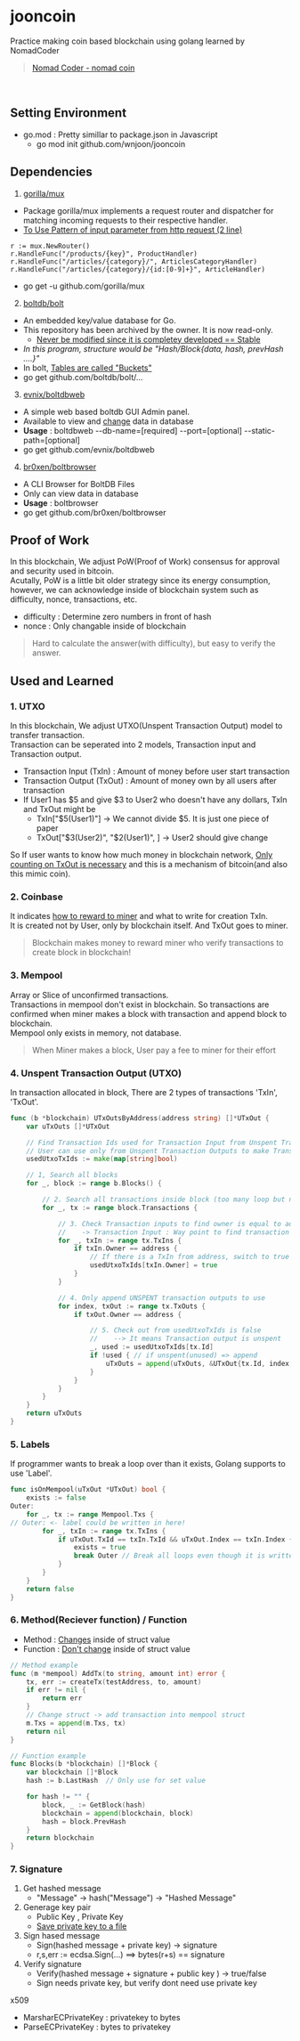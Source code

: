 # jooncoin
Practice making coin based blockchain using golang learned by NomadCoder

> [Nomad Coder - nomad coin](https://nomadcoders.co/nomadcoin/lobby)

<br>

## Setting Environment

- go.mod : Pretty simillar to package.json in Javascript
	- go mod init github.com/wnjoon/jooncoin

## Dependencies

1. [gorilla/mux](https://github.com/gorilla/mux)
- Package gorilla/mux implements a request router and dispatcher for matching incoming requests to their respective handler.
- <u>To Use Pattern of input parameter from http request (2 line)</u>
```
r := mux.NewRouter()
r.HandleFunc("/products/{key}", ProductHandler)
r.HandleFunc("/articles/{category}/", ArticlesCategoryHandler)
r.HandleFunc("/articles/{category}/{id:[0-9]+}", ArticleHandler)
```
- go get -u github.com/gorilla/mux

2. [boltdb/bolt](https://github.com/boltdb/bolt)
- An embedded key/value database for Go.
- This repository has been archived by the owner. It is now read-only.
	- <u>Never be modified since it is completey developed == Stable </u>
- <i>In this program, structure would be "Hash/Block{data, hash, prevHash ....}"</i>
- In bolt, <u>Tables are called "Buckets"</u>
- go get github.com/boltdb/bolt/...

3. [evnix/boltdbweb](https://github.com/evnix/boltdbweb)
- A simple web based boltdb GUI Admin panel.
- Available to view and <u>change</u> data in database
- **Usage** : boltdbweb --db-name=<DBfilename>[required] --port=<port>[optional] --static-path=<static-path>[optional]
- go get github.com/evnix/boltdbweb

4. [br0xen/boltbrowser](https://github.com/br0xen/boltbrowser)
- A CLI Browser for BoltDB Files
- Only can view data in database
- **Usage** : boltbrowser <filename>
- go get github.com/br0xen/boltbrowser

## Proof of Work

In this blockchain, We adjust PoW(Proof of Work) consensus for approval and security used in bitcoin.  
Acutally, PoW is a little bit older strategy since its energy consumption, however, we can acknowledge inside of blockchain system such as difficulty, nonce, transactions, etc.  

- difficulty : Determine zero numbers in front of hash
- nonce : Only changable inside of blockchain

> Hard to calculate the answer(with difficulty), but easy to verify the answer.

## Used and Learned

### 1. UTXO

In this blockchain, We adjust UTXO(Unspent Transaction Output) model to transfer transaction.  
Transaction can be seperated into 2 models, Transaction input and Transaction output.  
- Transaction Input (TxIn) : Amount of money before user start transaction
- Transaction Output (TxOut) : Amount of money own by all users after transaction
- If User1 has $5 and give $3 to User2 who doesn't have any dollars, TxIn and TxOut might be
	- TxIn["$5(User1)"] -> We cannot divide $5. It is just one piece of paper
	- TxOut["$3(User2)", "$2(User1)", ] -> User2 should give change

So If user wants to know how much money in blockchain network, <u>Only counting on TxOut is necessary</u> and this is a mechanism of bitcoin(and also this mimic coin).  

### 2. Coinbase

It indicates <u>how to reward to miner</u> and what to write for creation TxIn.  
It is created not by User, only by blockchain itself. And TxOut goes to miner.  

> Blockchain makes money to reward miner who verify transactions to create block in blockchain!

### 3. Mempool

Array or Slice of unconfirmed transactions.  
Transactions in mempool don't exist in blockchain. So transactions are confirmed when miner makes a block with transaction and append block to blockchain.  
Mempool only exists in memory, not database.

> When Miner makes a block, User pay a fee to miner for their effort

### 4. Unspent Transaction Output (UTXO)

In transaction allocated in block, There are 2 types of transactions 'TxIn', 'TxOut'.  

```go
func (b *blockchain) UTxOutsByAddress(address string) []*UTxOut {
	var uTxOuts []*UTxOut

	// Find Transaction Ids used for Transaction Input from Unspent Transaction Outputs
	// User can use only from Unspent Transaction Outputs to make Transaction Inputs
	usedUtxoTxIds := make(map[string]bool)

	// 1, Search all blocks
	for _, block := range b.Blocks() {

		// 2. Search all transactions inside block (too many loop but no way)
		for _, tx := range block.Transactions {

			// 3. Check Transaction inputs to find owner is equal to address
			//    -> Transaction Input : Way point to find transaction ouputs
			for _, txIn := range tx.TxIns {
				if txIn.Owner == address {
					// If there is a TxIn from address, switch to true (it means "used!")
					usedUtxoTxIds[txIn.Owner] = true
				}
			}

			// 4. Only append UNSPENT transaction outputs to use
			for index, txOut := range tx.TxOuts {
				if txOut.Owner == address {

					// 5. Check out from usedUtxoTxIds is false 
					//    --> It means Transaction output is unspent
					_, used := usedUtxoTxIds[tx.Id]
					if !used { // if unspent(unused) => append
						uTxOuts = append(uTxOuts, &UTxOut{tx.Id, index, txOut.Amount})
					}
				}
			}
		}
	}
	return uTxOuts
}
```

### 5. Labels

If programmer wants to break a loop over than it exists, Golang supports to use 'Label'.  

```go
func isOnMempool(uTxOut *UTxOut) bool {
	exists := false
Outer:	
	for _, tx := range Mempool.Txs {
// Outer: <- label could be written in here!
		for _, txIn := range tx.TxIns {
			if uTxOut.TxId == txIn.TxId && uTxOut.Index == txIn.Index {
				exists = true
				break Outer // Break all loops even though it is written inside a deepest loop.
			}
		}
	}
	return false
}
```

### 6. Method(Reciever function) / Function

- Method : <u>Changes</u> inside of struct value
- Function : <u>Don't change</u> inside of struct value

```go
// Method example
func (m *mempool) AddTx(to string, amount int) error {
	tx, err := createTx(testAddress, to, amount)
	if err != nil {
		return err
	}
	// Change struct -> add transaction into mempool struct
	m.Txs = append(m.Txs, tx)	
	return nil
}
```

```go
// Function example
func Blocks(b *blockchain) []*Block {
	var blockchain []*Block
	hash := b.LastHash	// Only use for set value

	for hash != "" {
		block, _ := GetBlock(hash)
		blockchain = append(blockchain, block)
		hash = block.PrevHash
	}
	return blockchain
}
```

### 7. Signature

1) Get hashed message 
	- "Message" -> hash("Message") -> "Hashed Message"
2) Generage key pair
	- Public Key , Private Key
	- <u>Save private key to a file</u>
3) Sign hased message
	- Sign(hashed message + private key) -> signature
	- r,s,err := ecdsa.Sign(...) ==> bytes(r+s) == signature 
4) Verify signature
	- Verify(hashed message + signature + public key ) -> true/false
	- Sign needs private key, but verify dont need use private key

x509 
- MarsharECPrivateKey : privatekey to bytes
- ParseECPrivateKey : bytes to privatekey

 